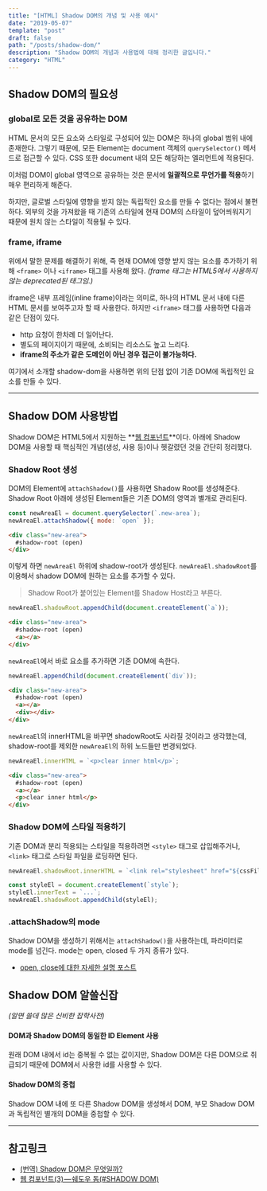 ```yaml
---
title: "[HTML] Shadow DOM의 개념 및 사용 예시"
date: "2019-05-07"
template: "post"
draft: false
path: "/posts/shadow-dom/"
description: "Shadow DOM의 개념과 사용법에 대해 정리한 글입니다."
category: "HTML"
---
```


## Shadow DOM의 필요성

### global로 모든 것을 공유하는 DOM

HTML 문서의 모든 요소와 스타일로 구성되어 있는 DOM은 하나의 global 범위 내에 존재한다. 그렇기 때문에, 모든 Element는 document 객체의 `querySelector()` 메서드로 접근할 수 있다. CSS 또한 document 내의 모든 해당하는 엘리먼트에 적용된다.

이처럼 DOM이 global 영역으로 공유하는 것은 문서에 **일괄적으로 무언가를 적용**하기 매우 편리하게 해준다.

하지만, 글로벌 스타일에 영향을 받지 않는 독립적인 요소를 만들 수 없다는 점에서 불편하다. 외부의 것을 가져왔을 때 기존의 스타일에 현재 DOM의 스타일이 덮어씌워지기 때문에 원치 않는 스타일이 적용될 수 있다.

### frame, iframe

위에서 말한 문제를 해결하기 위해, 즉 현재 DOM에 영향 받지 않는 요소를 추가하기 위해 `<frame>` 이나 `<iframe>` 태그를 사용해 왔다. _(frame 태그는 HTML5에서 사용하지 않는 deprecated된 태그임.)_

iframe은 내부 프레임(inline frame)이라는 의미로, 하나의 HTML 문서 내에 다른 HTML 문서를 보여주고자 할 때 사용한다. 하지만 `<iframe>` 태그를 사용하면 다음과 같은 단점이 있다.

- http 요청이 한차례 더 일어난다.
- 별도의 페이지이기 때문에, 소비되는 리소스도 높고 느리다.
- **iframe의 주소가 같은 도메인이 아닌 경우 접근이 불가능하다.**

여기에서 소개할 shadow-dom을 사용하면 위의 단점 없이 기존 DOM에 독립적인 요소를 만들 수 있다.

---

## Shadow DOM 사용방법

Shadow DOM은 HTML5에서 지원하는 **[웹 컴포넌트](https://developer.mozilla.org/ko/docs/Web/Web_Components)**이다. 아래에 Shadow DOM을 사용할 때 핵심적인 개념(생성, 사용 등)이나 헷갈렸던 것을 간단히 정리했다.

### Shadow Root 생성

DOM의 Element에 `attachShadow()`를 사용하면 Shadow Root를 생성해준다. Shadow Root 아래에 생성된 Element들은 기존 DOM의 영역과 별개로 관리된다.

```js
const newAreaEl = document.querySelector(`.new-area`);
newAreaEl.attachShadow({ mode: `open` });
```

```html
<div class="new-area">
  #shadow-root (open)
</div>
```

이렇게 하면 `newAreaEl` 하위에 shadow-root가 생성된다. `newAreaEl.shadowRoot`를 이용해서 shadow DOM에 원하는 요소를 추가할 수 있다.

> Shadow Root가 붙어있는 Element를 Shadow Host라고 부른다.

```js
newAreaEl.shadowRoot.appendChild(document.createElement(`a`));
```

```html
<div class="new-area">
  #shadow-root (open)
  <a></a>
</div>
```

`newAreaEl`에서 바로 요소를 추가하면 기존 DOM에 속한다.

```js
newAreaEl.appendChild(document.createElement(`div`));
```

```html
<div class="new-area">
  #shadow-root (open)
  <a></a>
  <div></div>
</div>
```

`newAreaEl`의 innerHTML을 바꾸면 shadowRoot도 사라질 것이라고 생각했는데, shadow-root를 제외한 `newAreaEl`의 하위 노드들만 변경되었다.

```js
newAreaEl.innerHTML = `<p>clear inner html</p>`;
```

```html
<div class="new-area">
  #shadow-root (open)
  <a></a>
  <p>clear inner html</p>
</div>
```

### Shadow DOM에 스타일 적용하기

기존 DOM과 분리 적용되는 스타일을 적용하려면 `<style>` 태그로 삽입해주거나, `<link>` 태그로 스타일 파일을 로딩하면 된다.

```js
newAreaEl.shadowRoot.innerHTML = `<link rel="stylesheet" href="${cssFile}" />`;

const styleEl = document.createElement(`style`);
styleEl.innerText = `...`;
newAreaEl.shadowRoot.appendChild(styleEl);
```

### .attachShadow의 mode

Shadow DOM을 생성하기 위해서는 `attachShadow()`을 사용하는데, 파라미터로 mode를 넘긴다. mode는 open, closed 두 가지 종류가 있다.

- [open, close에 대한 자세한 설명 포스트](https://medium.com/@emilio_martinez/shadow-dom-open-vs-closed-1a8cf286088a)

## Shadow DOM 알쓸신잡

_(알면 쓸데 많은 신비한 잡학사전)_

#### DOM과 Shadow DOM의 동일한 ID Element 사용

원래 DOM 내에서 id는 중복될 수 없는 값이지만, Shadow DOM은 다른 DOM으로 취급되기 때문에 DOM에서 사용한 id를 사용할 수 있다.

#### Shadow DOM의 중첩

Shadow DOM 내에 또 다른 Shadow DOM을 생성해서 DOM, 부모 Shadow DOM과 독립적인 별개의 DOM을 중첩할 수 있다.

---

## 참고링크

- [(번역) Shadow DOM은 무엇일까?](https://wit.nts-corp.com/2019/03/27/5552)
- [웹 컴포넌트(3) — 쉐도우 돔(#SHADOW DOM)](https://kyu.io/ko/%EC%9B%B9-%EC%BB%B4%ED%8F%AC%EB%84%8C%ED%8A%B83%E2%80%8A-%E2%80%8A%EC%89%90%EB%8F%84%EC%9A%B0-%EB%8F%94shadow-dom/)
